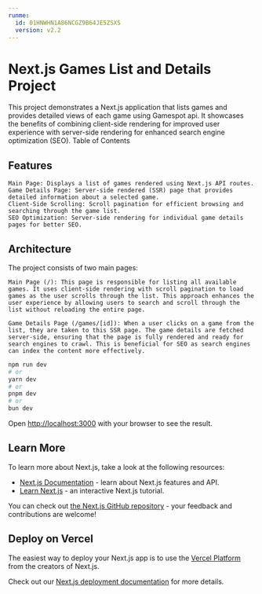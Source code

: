 ```yaml
---
runme:
  id: 01HNWHN1A86NCGZ9B64JE5ZSXS
  version: v2.2
---
```


# Next.js Games List and Details Project

This project demonstrates a Next.js application that lists games and provides detailed views of each game using Gamespot api. It showcases the benefits of combining client-side rendering for improved user experience with server-side rendering for enhanced search engine optimization (SEO).
Table of Contents

## Features

    Main Page: Displays a list of games rendered using Next.js API routes.
    Game Details Page: Server-side rendered (SSR) page that provides detailed information about a selected game.
    Client-Side Scrolling: Scroll pagination for efficient browsing and searching through the game list.
    SEO Optimization: Server-side rendering for individual game details pages for better SEO.

## Architecture

The project consists of two main pages:

    Main Page (/): This page is responsible for listing all available games. It uses client-side rendering with scroll pagination to load games as the user scrolls through the list. This approach enhances the user experience by allowing users to search and scroll through the list without reloading the entire page.

    Game Details Page (/games/[id]): When a user clicks on a game from the list, they are taken to this SSR page. The game details are fetched server-side, ensuring that the page is fully rendered and ready for search engines to crawl. This is beneficial for SEO as search engines can index the content more effectively.

```bash {"id":"01HNWHN1A7QCGECPZWRYTJMEG6"}
npm run dev
# or
yarn dev
# or
pnpm dev
# or
bun dev
```

Open [http://localhost:3000](http://localhost:3000) with your browser to see the result.

## Learn More

To learn more about Next.js, take a look at the following resources:

- [Next.js Documentation](https://nextjs.org/docs) - learn about Next.js features and API.
- [Learn Next.js](https://nextjs.org/learn) - an interactive Next.js tutorial.

You can check out [the Next.js GitHub repository](https://github.com/vercel/next.js/) - your feedback and contributions are welcome!

## Deploy on Vercel

The easiest way to deploy your Next.js app is to use the [Vercel Platform](https://vercel.com/new?utm_medium=default-template&filter=next.js&utm_source=create-next-app&utm_campaign=create-next-app-readme) from the creators of Next.js.

Check out our [Next.js deployment documentation](https://nextjs.org/docs/deployment) for more details.
